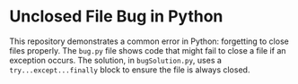 # Unclosed File Bug in Python

This repository demonstrates a common error in Python: forgetting to close files properly.  The `bug.py` file shows code that might fail to close a file if an exception occurs.  The solution, in `bugSolution.py`, uses a `try...except...finally` block to ensure the file is always closed.